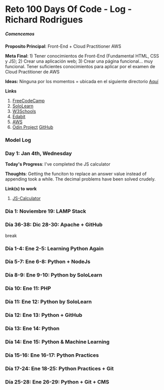 # Reto 100 Days Of Code - Log - Richard Rodrigues

##### Comencemos

**Proposito Principal**: Front-End + Cloud Practitioner AWS

**Meta Final**: 1) Tener conocimientos de Front-End (Fundamental HTML, CSS y JS); 2) Crear una aplicación web; 3) Crear una página funcional... muy funcional.
Tener suficientes conocimientos para aplicar por el examen de Cloud Practitioner de AWS

**Ideas:** Ninguna por los momentos = ubicada en el siguiente directorio [Aquí](www.google.com)

**Links**
1. [FreeCodeCamp](https://www.freecodecamp.org/)
2. [SoloLearn](https://www.sololearn.com/)
3. [W3Schools](https://www.w3schools.com/)
4. [Edabit](https://edabit.com/challenges)
5. [AWS](https://www.aws.training/Details/eLearning?id=60697)
6. [Odin Project](https://www.theodinproject.com/paths)
[GitHub](https://github.com/rich1n/100-days-rich1n)


### Model Log

### Day 1: Jan 4th, Wednesday

**Today's Progress**: I've completed the JS calculator

**Thoughts**: Getting the funciton to replace an answer value instead of appending took a while. The decimal problems have been solved crudely. 

**Link(s) to work**
1. [JS-Calculator](https://github.com/ClimbinSheep/Projects/commit/b20a11dbab1dffe3b663a369e5adbaab6c815ad6)


### Dia 1: Noviembre 19: LAMP Stack
### Día 36-38: Dic 28-30: Apache + GitHub
  break
### Día 1-4: Ene 2-5: Learning Python Again
### Día 5-7: Ene 6-8: Python + NodeJs
### Día 8-9: Ene 9-10: Python by SoloLearn
### Día 10: Ene 11: PHP
### Día 11: Ene 12: Python by SoloLearn
### Día 12: Ene 13: Python + GitHub
### Día 13: Ene 14: Python
### Día 14: Ene 15: Python & Machine Learning
### Día 15-16: Ene 16-17: Python Practices
### Día 17-24: Ene 18-25: Python Practices + Git
### Día 25-28: Ene 26-29: Python + Git + CMS
